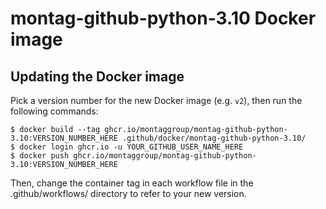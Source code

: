 # montag-github-python-3.10 Docker image

## Updating the Docker image

Pick a version number for the new Docker image (e.g. `v2`), then run the
following commands:

    $ docker build --tag ghcr.io/montaggroup/montag-github-python-3.10:VERSION_NUMBER_HERE .github/docker/montag-github-python-3.10/
    $ docker login ghcr.io -u YOUR_GITHUB_USER_NAME_HERE
    $ docker push ghcr.io/montaggroup/montag-github-python-3.10:VERSION_NUMBER_HERE

Then, change the container tag in each workflow file in the .github/workflows/
directory to refer to your new version.
